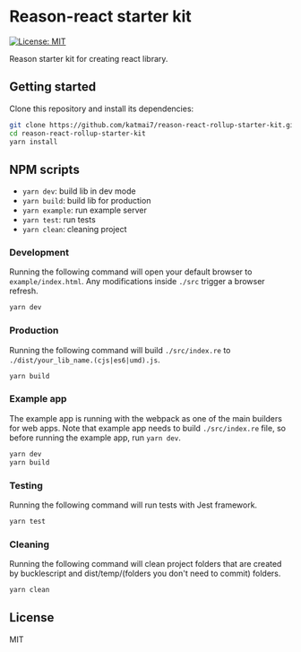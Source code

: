 # Reason-react starter kit

[![License: MIT](https://img.shields.io/badge/License-MIT-brightgreen.svg)](https://opensource.org/licenses/MIT)

Reason starter kit for creating react library.

## Getting started
Clone this repository and install its dependencies:

```bash
git clone https://github.com/katmai7/reason-react-rollup-starter-kit.git
cd reason-react-rollup-starter-kit
yarn install
```

## NPM scripts
 - `yarn dev`: build lib in dev mode
 - `yarn build`: build lib for production
 - `yarn example`: run example server
 - `yarn test`: run tests
 - `yarn clean`: cleaning project

### Development
Running the following command will open your default browser to `example/index.html`.
Any modifications inside `./src` trigger a browser refresh.

```bash
yarn dev
```

### Production
Running the following command will build `./src/index.re` to `./dist/your_lib_name.(cjs|es6|umd).js`.

```bash
yarn build
```

### Example app
The example app is running with the webpack as one of the main builders for web apps.
Note that example app needs to build `./src/index.re` file, so before running the example app, run `yarn dev`.

```bash
yarn dev
yarn build
```

### Testing
Running the following command will run tests with Jest framework.

```bash
yarn test
```

### Cleaning
Running the following command will clean project folders that are created by bucklescript and dist/temp/(folders you don't need to commit) folders.

```bash
yarn clean
```

## License

MIT
